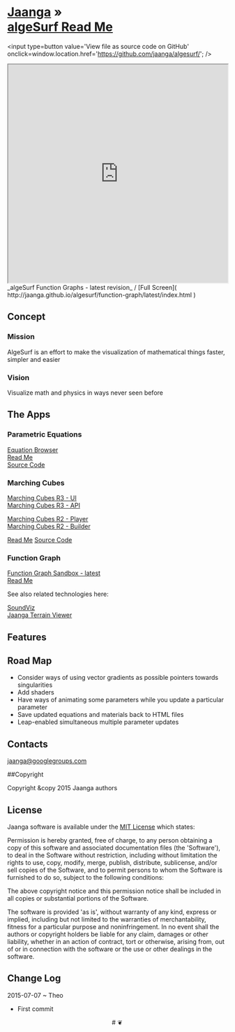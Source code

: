 [Jaanga]( http://jaanga.github.io/ ) &raquo;  
[algeSurf Read Me]( http://jaanga.github.io/algesurf/ )
===

<span style=display:none; >[View as web page]( http://jaanga.github.io/algesurf/ "View file as a web page." ) </span>
<input type=button value='View file as source code on GitHub' onclick=window.location.href='https://github.com/jaanga/algesurf/'; />

<iframe src="http://jaanga.github.io/algesurf/function-graph/latest/index.html" width=100% height=500px ></iframe>  
_algeSurf Function Graphs - latest revision_ / [Full Screen]( http://jaanga.github.io/algesurf/function-graph/latest/index.html )

## Concept

### Mission  
<!-- a statement of a rationale, applicable now as well as in the future -->
AlgeSurf is an effort to make the visualization of mathematical things faster, simpler and easier

### Vision  
<!--  a descriptive picture of a desired future state -->
Visualize math and physics in ways never seen before

## The Apps

### Parametric Equations

[Equation Browser]( http://jaanga.github.io/algesurf/parametric-equations/latest/ )  
[Read Me]( http://jaanga.github.io/algesurf/parametric-equations/ )  
[Source Code]( https://github.com/jaanga/algesurf/tree/gh-pages/parametric-equations )

### Marching Cubes

[Marching Cubes R3 - UI]( http://jaanga.github.io/algesurf/marching-cubes/r3/algesurf-marching-cubes-ui-r1.html )  
[Marching Cubes R3 - API]( http://jaanga.github.io/algesurf/marching-cubes/r3/algesurf-marching-cubes-api-r1.html )  

[Marching Cubes R2 - Player]( http://jaanga.github.io/algesurf/marching-cubes/r2/1-Overview/Player.html )  
[Marching Cubes R2 - Builder]( http://jaanga.github.io/algesurf/marching-cubes/r2/1-Overview/Builder.html )  

[Read Me]( http://jaanga.github.io/algesurf/marching-cubes/ ) 
[Source Code ]( https://github.com/jaanga/algesurf/tree/gh-pages/marching-cubes/ )  

### Function Graph
[Function Graph Sandbox - latest]( http://jaanga.github.io/algesurf/function-graph/latest/ )  
[Read Me]( https://github.com/jaanga/algesurf/tree/gh-pages/function-graph )

See also related technologies here:

[SoundViz]( http://soundviz.github.io )  
[Jaanga Terrain Viewer]( http://jaanga.github.io/terrain-viewer/ )

## Features

## Road Map


* Consider ways of using vector gradients as possible pointers towards singularities
* Add shaders
* Have ways of animating some parameters while you update a particular parameter
* Save updated equations and materials back to HTML files
* Leap-enabled simultaneous multiple parameter updates

## Contacts

jaanga@googlegroups.com

##Copyright

Copyright &copy 2015 Jaanga authors


## License

Jaanga software is available under the [MIT License]( http://en.wikipedia.org/wiki/MIT_License) which states:

Permission is hereby granted, free of charge, to any person obtaining a copy of this software and associated documentation files (the 'Software'),
to deal in the Software without restriction, including without limitation the rights to use, copy, modify, merge, publish, distribute, sublicense, and/or sell copies of the Software, and to permit persons to whom the Software is furnished to do so, subject to the following conditions:

The above copyright notice and this permission notice shall be included in all copies or substantial portions of the Software.

The software is provided 'as is', without warranty of any kind, express or implied, including but not limited to the warranties of merchantability, fitness for a particular purpose and noninfringement.
In no event shall the authors or copyright holders be liable for any claim, damages or other liability, whether in an action of contract, tort or otherwise, arising from, out of or in connection with the software or the use or other dealings in the software.


## Change Log

2015-07-07 ~ Theo

* First commit



<center>
# &#x2766;
</center>

